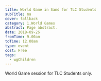 ```yaml
---
title: World Game in Sand for TLC Students
subTitle: na
cover: fallback
category: 1.World Games
abstract: Page abstract.
date: 2018-09-26
fromTime: 9.00am
toTime: 12.00am
type: event
cost: Free
tags:
  - wgChildren
---
```


World Game session for TLC Students only.

